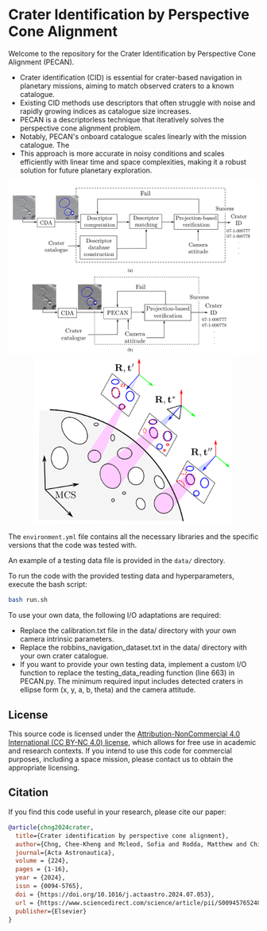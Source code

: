 # Crater Identification by Perspective Cone Alignment
Welcome to the repository for the Crater Identification by Perspective Cone Alignment (PECAN). 

- Crater identification (CID) is essential for crater-based navigation in planetary missions, aiming to match observed craters to a known catalogue. 
- Existing CID methods use descriptors that often struggle with noise and rapidly growing indices as catalogue size increases. 
- PECAN is a descriptorless technique that iteratively solves the perspective cone alignment problem. 
- Notably, PECAN's onboard catalogue scales linearly with the mission catalogue. The 
- This approach is more accurate in noisy conditions and scales efficiently with linear time and space complexities, making it a robust solution for future planetary exploration.


<div style="text-align: center;">
    <img src="images/existing_CID_vs_PECAN.png" alt="Description of the image" width="800"/>
</div>

<div style="text-align: center;">
    <img src="images/pecan_cid_concept.png" alt="Description of the image" width="400"/>
</div>


The `environment.yml` file contains all the necessary libraries and the specific versions that the code was tested with.

An example of a testing data file is provided in the `data/` directory.

To run the code with the provided testing data and hyperparameters, execute the bash script:
```bash
bash run.sh
```

To use your own data, the following I/O adaptations are required:
 - Replace the calibration.txt file in the data/ directory with your own camera intrinsic parameters.
 - Replace the robbins_navigation_dataset.txt in the data/ directory with your own crater catalogue.
 - If you want to provide your own testing data, implement a custom I/O function to replace the testing_data_reading function (line 663) in PECAN.py. The minimum required input includes detected craters in ellipse form (x, y, a, b, theta) and the camera attitude.

## License
This source code is licensed under the [Attribution-NonCommercial 4.0 International (CC BY-NC 4.0) license](https://github.com/ckchng/PECAN/blob/main/LICENSE), which allows for free use in academic and research contexts. If you intend to use this code for commercial purposes, including a space mission, please contact us to obtain the appropriate licensing.


## Citation

If you find this code useful in your research, please cite our paper:

```bibtex
@article{chng2024crater,
  title={Crater identification by perspective cone alignment},
  author={Chng, Chee-Kheng and Mcleod, Sofia and Rodda, Matthew and Chin, Tat-Jun},
  journal={Acta Astronautica},
  volume = {224},
  pages = {1-16},
  year = {2024},
  issn = {0094-5765},
  doi = {https://doi.org/10.1016/j.actaastro.2024.07.053},
  url = {https://www.sciencedirect.com/science/article/pii/S0094576524004211},
  publisher={Elsevier}
}
